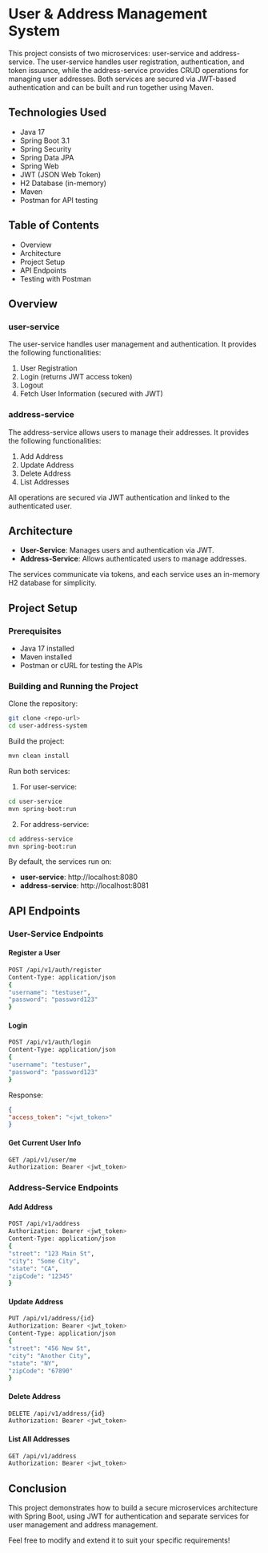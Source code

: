# User & Address Management System
This project consists of two microservices: user-service and address-service. The user-service handles user registration, authentication, and token issuance, while the address-service provides CRUD operations for managing user addresses. Both services are secured via JWT-based authentication and can be built and run together using Maven.

## Technologies Used
- Java 17
- Spring Boot 3.1
- Spring Security
- Spring Data JPA
- Spring Web
- JWT (JSON Web Token)
- H2 Database (in-memory)
- Maven
- Postman for API testing

## Table of Contents
- Overview
- Architecture
- Project Setup
- API Endpoints
- Testing with Postman

## Overview
### user-service
The user-service handles user management and authentication. It provides the following functionalities:

1. User Registration
2. Login (returns JWT access token)
3. Logout
4. Fetch User Information (secured with JWT)

### address-service
The address-service allows users to manage their addresses. It provides the following functionalities:

1. Add Address
2. Update Address
3. Delete Address
4. List Addresses

All operations are secured via JWT authentication and linked to the authenticated user.

## Architecture
- **User-Service**: Manages users and authentication via JWT.
- **Address-Service**: Allows authenticated users to manage addresses.

The services communicate via tokens, and each service uses an in-memory H2 database for simplicity.

## Project Setup
### Prerequisites

- Java 17 installed
- Maven installed
- Postman or cURL for testing the APIs

### Building and Running the Project

Clone the repository:

```bash
git clone <repo-url>
cd user-address-system
```

Build the project:

```bash
mvn clean install
```

Run both services:

1. For user-service:

```bash
cd user-service
mvn spring-boot:run
```

2. For address-service:

```bash
cd address-service
mvn spring-boot:run
```

By default, the services run on:

- **user-service**: http://localhost:8080
- **address-service**: http://localhost:8081

## API Endpoints
### User-Service Endpoints

#### Register a User

```bash
POST /api/v1/auth/register
Content-Type: application/json
{
"username": "testuser",
"password": "password123"
}
```

#### Login

```bash
POST /api/v1/auth/login
Content-Type: application/json
{
"username": "testuser",
"password": "password123"
}
```

Response:

```json
{
"access_token": "<jwt_token>"
}
```

#### Get Current User Info

```bash
GET /api/v1/user/me
Authorization: Bearer <jwt_token>
```

### Address-Service Endpoints
#### Add Address

```bash
POST /api/v1/address
Authorization: Bearer <jwt_token>
Content-Type: application/json
{
"street": "123 Main St",
"city": "Some City",
"state": "CA",
"zipCode": "12345"
}
```

#### Update Address

```bash
PUT /api/v1/address/{id}
Authorization: Bearer <jwt_token>
Content-Type: application/json
{
"street": "456 New St",
"city": "Another City",
"state": "NY",
"zipCode": "67890"
}
```

#### Delete Address

```bash
DELETE /api/v1/address/{id}
Authorization: Bearer <jwt_token>
```

#### List All Addresses

```bash
GET /api/v1/address
Authorization: Bearer <jwt_token>
```

## Conclusion
This project demonstrates how to build a secure microservices architecture with Spring Boot, using JWT for authentication and separate services for user management and address management.

Feel free to modify and extend it to suit your specific requirements!